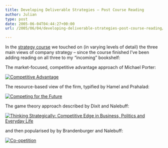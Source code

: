 ```yaml
---
title: Developing Deliverable Strategies – Post Course Reading
author: Julian
type: post
date: 2005-06-04T04:44:27+00:00
url: /2005/06/04/developing-deliverable-strategies-post-course-reading/

---
```

In the [strategy course][1] we touched on (in varying levels of detail) the three main views of company strategy &#8211; since the course finished I&#8217;ve been adding reading on all three to my &#8220;incoming&#8221; bookshelf:

The market-focused, competitive advantage approach of Michael Porter:

[![Competitive Advantage][2]][3]

The resource-based view of the firm, typified by Hamel and Prahalad:

[![Competing for the Future][4]][5]

The game theory approach described by Dixit and Nalebuff:

[![Thinking Strategically: Competitive Edge in Business, Politics and Everyday Life][6]][7]

and then popularised by by Brandenburger and Nalebuff:

[![Co-opetition][8]][9]

 [1]: https://www.synesthesia.co.uk/blog/archives/2005/04/22/developing-deliverable-strategies/
 [2]: http://images.amazon.com/images/P/0743260872.01._SCMZZZZZZZ_.jpg
 [3]: http://www.amazon.co.uk/exec/obidos/redirect?tag=fivegocrazyinmid%26link_code=xm2%26camp=2025%26creative=165953%26path=http://www.amazon.co.uk/gp/redirect.html%253fASIN=0743260872%2526location=/o/ASIN/0743260872%25253FSubscriptionId=0EMV44A9A5YT1RVDGZ82 "View product details at Amazon"
 [4]: http://images.amazon.com/images/P/0875847161.02._SCMZZZZZZZ_.jpg
 [5]: http://www.amazon.co.uk/exec/obidos/redirect?tag=fivegocrazyinmid%26link_code=xm2%26camp=2025%26creative=165953%26path=http://www.amazon.co.uk/gp/redirect.html%253fASIN=0875847161%2526location=/o/ASIN/0875847161%25253FSubscriptionId=0EMV44A9A5YT1RVDGZ82 "View product details at Amazon"
 [6]: http://images.amazon.com/images/P/0393310353.01._SCMZZZZZZZ_.jpg
 [7]: http://www.amazon.co.uk/exec/obidos/redirect?tag=fivegocrazyinmid%26link_code=xm2%26camp=2025%26creative=165953%26path=http://www.amazon.co.uk/gp/redirect.html%253fASIN=0393310353%2526location=/o/ASIN/0393310353%25253FSubscriptionId=0EMV44A9A5YT1RVDGZ82 "View product details at Amazon"
 [8]: http://images.amazon.com/images/P/1861975074.02._SCMZZZZZZZ_.jpg
 [9]: http://www.amazon.co.uk/exec/obidos/redirect?tag=fivegocrazyinmid%26link_code=xm2%26camp=2025%26creative=165953%26path=http://www.amazon.co.uk/gp/redirect.html%253fASIN=1861975074%2526location=/o/ASIN/1861975074%25253FSubscriptionId=0EMV44A9A5YT1RVDGZ82 "View product details at Amazon"